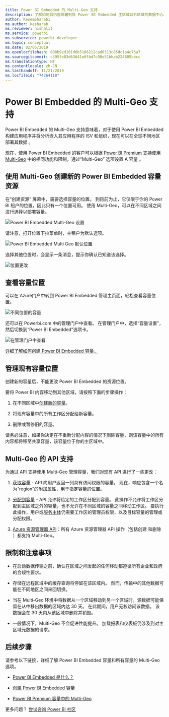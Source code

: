 ```yaml
---
title: Power BI Embedded 的 Multi-Geo 支持
description: 了解如何将内容部署到除 Power BI Embedded 主区域以外区域的数据中心。
author: KesemSharabi
ms.author: kesharab
ms.reviewer: nishalit
ms.service: powerbi
ms.subservice: powerbi-developer
ms.topic: conceptual
ms.date: 02/05/2019
ms.openlocfilehash: 898b9ed161d6b5186212cad6313c85dc1a4c76a7
ms.sourcegitcommit: c395fe83d63641e0fbd7c98e51bbab224805bbcc
ms.translationtype: HT
ms.contentlocale: zh-CN
ms.lasthandoff: 11/21/2019
ms.locfileid: "74264118"
---
```

# <a name="multi-geo-support-for-power-bi-embedded"></a>Power BI Embedded 的 Multi-Geo 支持

Power BI Embedded 的 Multi-Geo 支持意味着，对于使用 Power BI Embedded 构建应用程序并将分析嵌入其应用程序的 ISV 和组织，现在可以在全球不同地区部署其数据  。

现在，使用 Power BI Embedded  的客户可以根据 [Power BI Premium 支持使用 Multi-Geo](../service-admin-premium-Multi-Geo.md) 中的相同功能和限制，通过“Multi-Geo”  选项设置 A 容量  。

## <a name="creating-new-power-bi-embedded-capacity-resource-with-multi-geo"></a>使用 Multi-Geo 创建新的 Power BI Embedded 容量资源

在“创建资源”  屏幕中，需要选择容量的位置。 到目前为止，它仅限于你的 Power BI 租户的位置，因此只有一个位置可用。 使用 Multi-Geo，可以在不同区域之间进行选择以部署容量。

![Power BI Embedded Multi-Geo 设置](media/embedded-multi-geo/pbie-multi-geo-setup.png)

请注意，打开位置下拉菜单时，主租户为默认选项。
  
![Power BI Embedded Multi Geo 默认位置](media/embedded-multi-geo/pbie-multi-geo-default-location.png)

选择其他位置时，会显示一条消息，提示你确认已知道该选择。

![位置更改](media/embedded-multi-geo/pbie-multi-geo-location-change.png)

## <a name="view-capacity-location"></a>查看容量位置

可以在 Azure门户中转到 Power BI Embedded 管理主页面，轻松查看容量位置。

![不同位置的容量](media/embedded-multi-geo/pbie-multi-geo-location-different.png)

还可以在 Powerbi.com 中的管理门户中查看。 在管理门户中，选择“容量设置”，然后切换到“Power BI Embedded”选项卡。

![在管理门户中查看](media/embedded-multi-geo/pbie-multi-geo-admin-portal.png)

[详细了解如何创建 Power BI Embedded 容量。](azure-pbie-create-capacity.md)

## <a name="manage-existing-capacities-location"></a>管理现有容量位置

创建新的容量后，不能更改 Power BI Embedded 的资源位置。

要将 Power BI 内容移动到其他区域，请按照下面的步骤操作：

1. 在不同区域中[创建新的容量](azure-pbie-create-capacity.md)。

2. 将现有容量中的所有工作区分配给新容量。

3. 删除或暂停旧的容量。

请务必注意，如果你决定在不重新分配内容的情况下删除容量，则该容量中的所有内容都将移至共享容量，该容量位于你的主区域中。

## <a name="api-support-for-multi-geo"></a>Multi-Geo 的 API 支持

为通过 API 支持使用 Multi-Geo 管理容量，我们对现有 API 进行了一些更改：

1.  [获取容量](https://docs.microsoft.com/rest/api/power-bi/capacities/getcapacities) - API 向用户返回一列具有访问权限的容量。 现在，响应包含一个名为“region”的附加属性，用于指定容量的位置。

2.  [分配到容量](https://docs.microsoft.com/rest/api/power-bi/capacities) - API 允许将给定的工作区分配到容量。 此操作不允许将工作区分配到主区域之外的容量，也不允许在不同区域的容量之间移动工作区。 要执行此操作，用户或[服务主体](embed-service-principal.md)仍需要工作区的管理员权限，以及目标容量的管理或分配权限。

3.  [Azure 资源管理器 API](https://docs.microsoft.com/rest/api/power-bi-embedded/capacities)：所有 Azure 资源管理器 API 操作（包括创建  和删除  ）都支持 Multi-Geo。

## <a name="limitations-and-considerations"></a>限制和注意事项

* 在启动数据传输之前，确认在区域之间发起的任何移动都遵循所有企业和政府的合规性要求。

* 存储在远程区域中的缓存查询将停留在该区域内。 然而，传输中的其他数据可能在不同地区之间来回切换。

* 当在 Multi-Geo 环境中将数据从一个区域移动到另一个区域时，源数据可能保留在从中移出数据的区域内达 30 天。 在此期间，用户无权访问该数据。 该数据会在 30 天内从该区域中删除并销毁。

* 一般情况下，Multi-Geo 不会促进性能提升。 加载报表和仪表板仍涉及到对主区域元数据的请求。

## <a name="next-steps"></a>后续步骤

请参考以下链接，详细了解 Power BI Embedded 容量和所有容量的 Multi-Geo 选项。

* [Power BI Embedded 是什么？](azure-pbie-what-is-power-bi-embedded.md)

* [创建 Power BI Embedded 容量](azure-pbie-create-capacity.md)

* [Power BI Premium 容量中的 Multi-Geo](../service-admin-premium-multi-geo.md)

更多问题？ [尝试咨询 Power BI 社区](https://community.powerbi.com/)